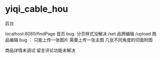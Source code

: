 # yiqi_cable_hou

后台

localhost:8080/findPage  首页       bug: 分页样式没解决
/set     品牌编辑
/upload  商品编辑      bug ：  只能上传一张图片       需要上传一张主图   几张不同角度的切面附图

商品详情未调试
留言评论功能未解决
